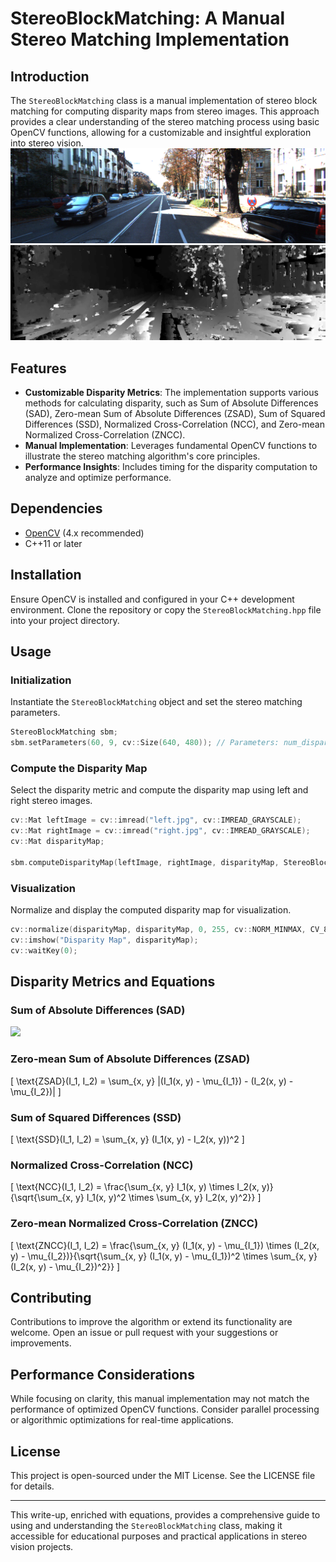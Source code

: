 # StereoBlockMatching: A Manual Stereo Matching Implementation

## Introduction
The `StereoBlockMatching` class is a manual implementation of stereo block matching for computing disparity maps from stereo images. This approach provides a clear understanding of the stereo matching process using basic OpenCV functions, allowing for a customizable and insightful exploration into stereo vision.
![alt text](https://github.com/nitishsanghi/Stereo-Matching/blob/main/000000_10.png)
![alt text](https://github.com/nitishsanghi/Stereo-Matching/blob/main/Disparity.png)

## Features
- **Customizable Disparity Metrics**: The implementation supports various methods for calculating disparity, such as Sum of Absolute Differences (SAD), Zero-mean Sum of Absolute Differences (ZSAD), Sum of Squared Differences (SSD), Normalized Cross-Correlation (NCC), and Zero-mean Normalized Cross-Correlation (ZNCC).
- **Manual Implementation**: Leverages fundamental OpenCV functions to illustrate the stereo matching algorithm's core principles.
- **Performance Insights**: Includes timing for the disparity computation to analyze and optimize performance.

## Dependencies
- [OpenCV](https://opencv.org/) (4.x recommended)
- C++11 or later

## Installation
Ensure OpenCV is installed and configured in your C++ development environment. Clone the repository or copy the `StereoBlockMatching.hpp` file into your project directory.

## Usage

### Initialization
Instantiate the `StereoBlockMatching` object and set the stereo matching parameters.

```cpp
StereoBlockMatching sbm;
sbm.setParameters(60, 9, cv::Size(640, 480)); // Parameters: num_disparities, block_size, image_size
```

### Compute the Disparity Map
Select the disparity metric and compute the disparity map using left and right stereo images.

```cpp
cv::Mat leftImage = cv::imread("left.jpg", cv::IMREAD_GRAYSCALE);
cv::Mat rightImage = cv::imread("right.jpg", cv::IMREAD_GRAYSCALE);
cv::Mat disparityMap;

sbm.computeDisparityMap(leftImage, rightImage, disparityMap, StereoBlockMatching::SSD); // Using SSD as the metric
```

### Visualization
Normalize and display the computed disparity map for visualization.

```cpp
cv::normalize(disparityMap, disparityMap, 0, 255, cv::NORM_MINMAX, CV_8U);
cv::imshow("Disparity Map", disparityMap);
cv::waitKey(0);
```

## Disparity Metrics and Equations

### Sum of Absolute Differences (SAD)
<img src="https://render.githubusercontent.com/render/math?math=\text{SAD}(I_1, I_2) = \sum_{x, y} |I_1(x, y) - I_2(x, y)|">

### Zero-mean Sum of Absolute Differences (ZSAD)
\[ \text{ZSAD}(I_1, I_2) = \sum_{x, y} |(I_1(x, y) - \mu_{I_1}) - (I_2(x, y) - \mu_{I_2})| \]

### Sum of Squared Differences (SSD)
\[ \text{SSD}(I_1, I_2) = \sum_{x, y} (I_1(x, y) - I_2(x, y))^2 \]

### Normalized Cross-Correlation (NCC)
\[ \text{NCC}(I_1, I_2) = \frac{\sum_{x, y} I_1(x, y) \times I_2(x, y)}{\sqrt{\sum_{x, y} I_1(x, y)^2 \times \sum_{x, y} I_2(x, y)^2}} \]

### Zero-mean Normalized Cross-Correlation (ZNCC)
\[ \text{ZNCC}(I_1, I_2) = \frac{\sum_{x, y} (I_1(x, y) - \mu_{I_1}) \times (I_2(x, y) - \mu_{I_2})}{\sqrt{\sum_{x, y} (I_1(x, y) - \mu_{I_1})^2 \times \sum_{x, y} (I_2(x, y) - \mu_{I_2})^2}} \]

## Contributing
Contributions to improve the algorithm or extend its functionality are welcome. Open an issue or pull request with your suggestions or improvements.

## Performance Considerations
While focusing on clarity, this manual implementation may not match the performance of optimized OpenCV functions. Consider parallel processing or algorithmic optimizations for real-time applications.

## License
This project is open-sourced under the MIT License. See the LICENSE file for details.

---

This write-up, enriched with equations, provides a comprehensive guide to using and understanding the `StereoBlockMatching` class, making it accessible for educational purposes and practical applications in stereo vision projects.
